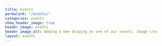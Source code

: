```yaml
---
title: Events
permalink: "/events/"
categories: events
show_header_image: true
header_image: events
header_image_alt: Adding a bee drawing at one of our events. Image credit Lindsay Perth.
layout: events
---
```


